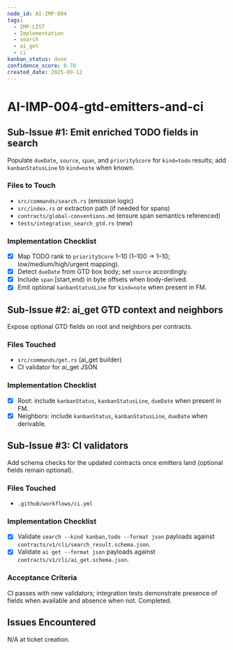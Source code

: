 ```yaml
---
node_id: AI-IMP-004
tags:
  - IMP-LIST
  - Implementation
  - search
  - ai_get
  - ci
kanban_status: done
confidence_score: 0.78
created_date: 2025-09-12
---
```


# AI-IMP-004-gtd-emitters-and-ci

## Sub-Issue #1: Emit enriched TODO fields in search
Populate `dueDate`, `source`, `span`, and `priorityScore` for `kind=todo` results; add `kanbanStatusLine` to `kind=note` when known.

### Files to Touch
- `src/commands/search.rs` (emission logic)
- `src/index.rs` or extraction path (if needed for spans)
- `contracts/global-conventions.md` (ensure span semantics referenced)
- `tests/integration_search_gtd.rs` (new)

### Implementation Checklist
- [x] Map TODO rank to `priorityScore` 1–10 (1–100 → 1–10; low/medium/high/urgent mapping).
- [x] Detect `dueDate` from GTD box body; set `source` accordingly.
- [x] Include `span` [start,end) in byte offsets when body-derived.
- [x] Emit optional `kanbanStatusLine` for `kind=note` when present in FM.

## Sub-Issue #2: ai_get GTD context and neighbors
Expose optional GTD fields on root and neighbors per contracts.

### Files Touched
- `src/commands/get.rs` (ai_get builder)
- CI validator for ai_get JSON

### Implementation Checklist
- [x] Root: include `kanbanStatus`, `kanbanStatusLine`, `dueDate` when present in FM.
- [x] Neighbors: include `kanbanStatus`, `kanbanStatusLine`, `dueDate` when derivable.

## Sub-Issue #3: CI validators
Add schema checks for the updated contracts once emitters land (optional fields remain optional).

### Files Touched
- `.github/workflows/ci.yml`

### Implementation Checklist
- [x] Validate `search --kind kanban,todo --format json` payloads against `contracts/v1/cli/search_result.schema.json`.
- [x] Validate `ai get --format json` payloads against `contracts/v1/cli/ai_get.schema.json`.

### Acceptance Criteria
CI passes with new validators; integration tests demonstrate presence of fields when available and absence when not. Completed.

## Issues Encountered
N/A at ticket creation.
